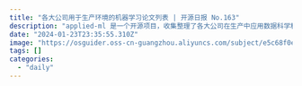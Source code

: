 ```yaml
---
title: "各大公司用于生产环境的机器学习论文列表 | 开源日报 No.163"
description: "applied-ml 是一个开源项目，收集整理了各大公司在生产中应用数据科学和机器学习过程中产生的论文和博客。它提供了宝贵的资源，帮助你了解最新的应用实践和技术趋势。"
date: "2024-01-23T23:35:55.310Z"
image: "https://osguider.oss-cn-guangzhou.aliyuncs.com/subject/e5c68f0e414c9d421df50fb1238ed1a9.png"
tags: []
categories:
  - "daily"
---
```


